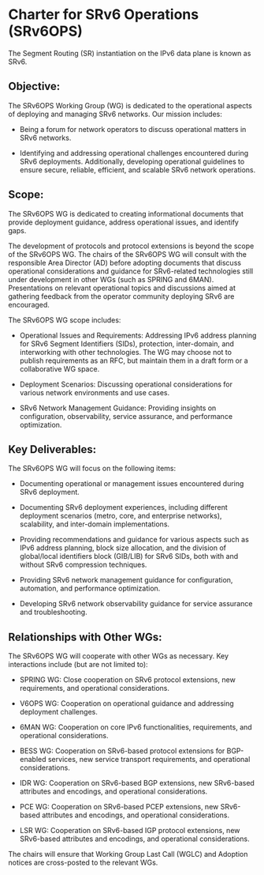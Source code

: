 # Charter for SRv6 Operations (SRv6OPS)
The Segment Routing (SR) instantiation on the IPv6 data plane is known as SRv6.

## Objective:
The SRv6OPS Working Group (WG) is dedicated to the operational aspects of deploying and managing SRv6 networks. Our mission includes:

* Being a forum for network operators to discuss operational matters in SRv6 networks.

* Identifying and addressing operational challenges encountered during SRv6 deployments. Additionally, developing operational guidelines to ensure secure, reliable, efficient, and scalable SRv6 network operations.

## Scope:
The SRv6OPS WG is dedicated to creating informational documents that provide deployment guidance, address operational issues, and identify gaps.

The development of protocols and protocol extensions is beyond the scope of the SRv6OPS WG. The chairs of the SRv6OPS WG will consult with the responsible Area Director (AD) before adopting documents that discuss operational considerations and guidance for SRv6-related technologies still under development in other WGs (such as SPRING and 6MAN). Presentations on relevant operational topics and discussions aimed at gathering feedback from the operator community deploying SRv6 are encouraged.

The SRv6OPS WG scope includes:

* Operational Issues and Requirements: Addressing IPv6 address planning for SRv6 Segment Identifiers (SIDs), protection, inter-domain, and interworking with other technologies. The WG may choose not to publish requirements as an RFC, but maintain them in a draft form or a collaborative WG space.

* Deployment Scenarios: Discussing operational considerations for various network environments and use cases.

* SRv6 Network Management Guidance: Providing insights on configuration, observability, service assurance, and performance optimization.

## Key Deliverables:
The SRv6OPS WG will focus on the following items:

* Documenting operational or management issues encountered during SRv6 deployment.

* Documenting SRv6 deployment experiences, including different deployment scenarios (metro, core, and enterprise networks), scalability, and inter-domain implementations.

* Providing recommendations and guidance for various aspects such as IPv6 address planning, block size allocation, and the division of global/local identifiers block (GIB/LIB) for SRv6 SIDs, both with and without SRv6 compression techniques.

* Providing SRv6 network management guidance for configuration, automation, and performance optimization.

* Developing SRv6 network observability guidance for service assurance and troubleshooting.

## Relationships with Other WGs:
The SRv6OPS WG will cooperate with other WGs as necessary. Key interactions include (but are not limited to):

* SPRING WG: Close cooperation on SRv6 protocol extensions, new requirements, and operational considerations.

* V6OPS WG: Cooperation on operational guidance and addressing deployment challenges.

* 6MAN WG: Cooperation on core IPv6 functionalities, requirements, and operational considerations.

* BESS WG: Cooperation on SRv6-based protocol extensions for BGP-enabled services, new service transport requirements, and operational considerations.

* IDR WG: Cooperation on SRv6-based BGP extensions, new SRv6-based attributes and encodings, and operational considerations.

* PCE WG: Cooperation on SRv6-based PCEP extensions, new SRv6-based attributes and encodings, and operational considerations.

* LSR WG: Cooperation on SRv6-based IGP protocol extensions, new SRv6-based attributes and encodings, and operational considerations.

The chairs will ensure that Working Group Last Call (WGLC) and Adoption notices are cross-posted to the relevant WGs.
